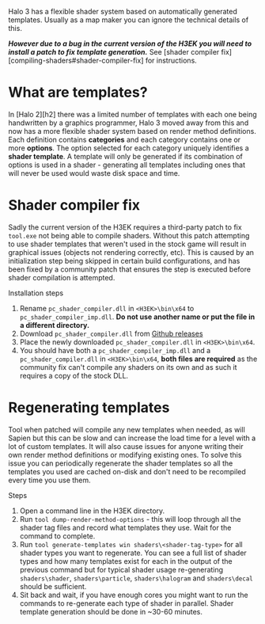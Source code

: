 Halo 3 has a flexible shader system based on automatically generated templates. Usually as a map maker you can ignore the technical details of this.

***However due to a bug in the current version of the H3EK you will need to install a patch to fix template generation.*** See [shader compiler fix][compiling-shaders#shader-compiler-fix] for instructions.

# What are templates?
In [Halo 2][h2] there was a limited number of templates with each one being handwritten by a graphics programmer, Halo 3 moved away from this and now has a more flexible shader system based on render method definitions. Each definition contains **categories** and each category contains one or more **options**. The option selected for each category uniquely identifies a **shader template**. A template will only be generated if its combination of options is used in a shader - generating all templates including ones that will never be used would waste disk space and time.

# Shader compiler fix
Sadly the current version of the H3EK requires a third-party patch to fix `tool.exe` not being able to compile shaders. Without this patch attempting to use shader templates that weren't used in the stock game will result in graphical issues (objects not rendering correctly, etc). 
This is caused by an initialization step being skipped in certain build configurations, and has been fixed by a community patch that ensures the step is executed before shader compilation is attempted. 

Installation steps
1. Rename `pc_shader_compiler.dll` in `<H3EK>\bin\x64` to `pc_shader_compiler_imp.dll`. **Do not use another name or put the file in a different directory.**
2. Download `pc_shader_compiler.dll` from [Github releases](https://github.com/num0005/h3-shader-compiler-fix/releases)
3. Place the newly downloaded `pc_shader_compiler.dll` in `<H3EK>\bin\x64`.
4. You should have both a `pc_shader_compiler_imp.dll` and a `pc_shader_compiler.dll` in `<H3EK>\bin\x64`, **both files are required** as the community fix can't compile any shaders on its own and as such it requires a copy of the stock DLL.

# Regenerating templates
Tool when patched will compile any new templates when needed, as will Sapien but this can be slow and can increase the load time for a level with a lot of custom templates. 
It will also cause issues for anyone writing their own render method definitions or modifying existing ones.
To solve this issue you can periodically regenerate the shader templates so all the templates you used are cached on-disk and don't need to be recompiled every time you use them.

Steps
1. Open a command line in the H3EK directory.
2. Run `tool dump-render-method-options` - this will loop through all the shader tag files and record what templates they use. Wait for the command to complete.
3. Run `tool generate-templates win shaders\<shader-tag-type>` for all shader types you want to regenerate. You can see a full list of shader types and how many templates exist for each in the output of the previous command but for typical shader usage re-generating `shaders\shader`, `shaders\particle`, `shaders\halogram` and `shaders\decal` should be sufficient.
4. Sit back and wait, if you have enough cores you might want to run the commands to re-generate each type of shader in parallel. Shader template generation should be done in ~30-60 minutes.
